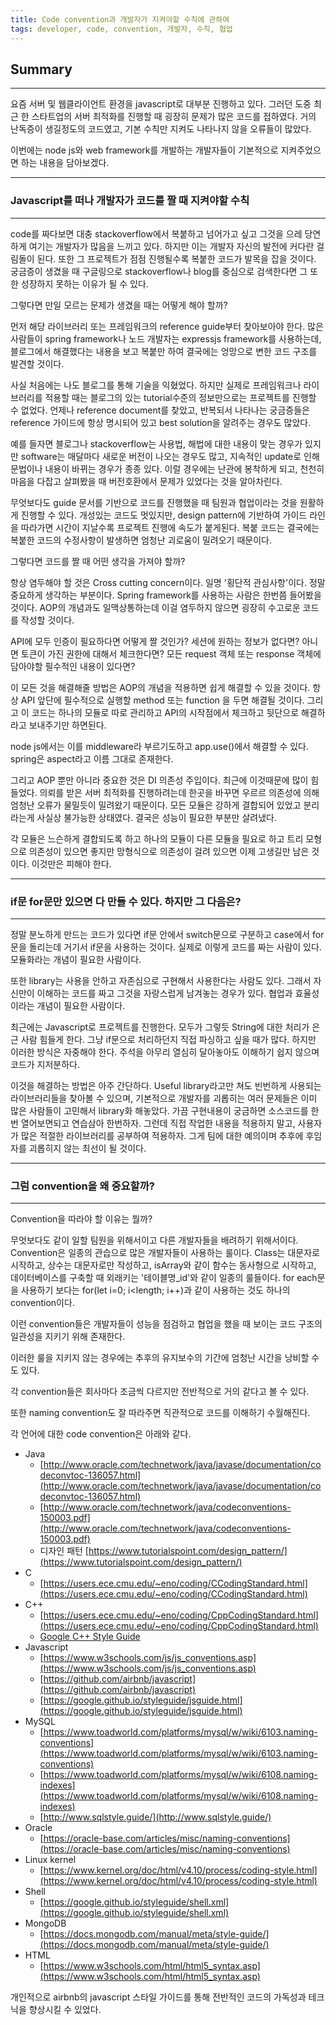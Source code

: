 ```yaml
---
title: Code convention과 개발자가 지켜야할 수칙에 관하여
tags: developer, code, convention, 개발자, 수칙, 협업
---
```


## Summary
---
 요즘 서버 및 웹클라이언트 환경을 javascript로 대부분 진행하고 있다.
 그러던 도중 최근 한 스타트업의 서버 최적화를 진행할 때 굉장히 문제가 많은 코드를 접하였다.
 거의 난독증이 생길정도의 코드였고, 기본 수칙만 지켜도 나타나지 않을 오류들이 많았다.

 이번에는 node js와 web framework를 개발하는 개발자들이 기본적으로 지켜주었으면 하는 내용을 담아보겠다.

---
### Javascript를 떠나 개발자가 코드를 짤 때 지켜야할 수칙
---
 code를 짜다보면 대충 stackoverflow에서 복붙하고 넘어가고 싶고 그것을 으레 당연하게 여기는 개발자가 많음을 느끼고 있다.
 하지만 이는 개발자 자신의 발전에 커다란 걸림돌이 된다. 또한 그 프로젝트가 점점 진행될수록 복붙한 코드가 발목을 잡을 것이다.
 궁금증이 생겼을 때 구글링으로 stackoverflow나 blog를 중심으로 검색한다면 그 또한 성장하지 못하는 이유가 될 수 있다.

 그렇다면 만일 모르는 문제가 생겼을 때는 어떻게 해야 할까?

 먼저 해당 라이브러리 또는 프레임워크의 reference guide부터 찾아보아야 한다. 
 많은 사람들이 spring framework나 노드 개발자는 expressjs framework를 사용하는데,
 블로그에서 해결했다는 내용을 보고 복붙만 하여 결국에는 엉망으로 변한 코드 구조를 발견할 것이다.

 사실 처음에는 나도 블로그를 통해 기술을 익혔었다. 하지만 실제로 프레임워크나 라이브러리를 적용할 때는 
 블로그의 있는 tutorial수준의 정보만으로는 프로젝트를 진행할 수 없었다. 언제나 reference document를 찾았고,
 반복되서 나타나는 궁금증들은 reference 가이드에 항상 명시되어 있고 best solution을 알려주는 경우도 많았다.

 예를 들자면 블로그나 stackoverflow는 사용법, 해법에 대한 내용이 맞는 경우가 있지만 software는 매달마다
 새로운 버전이 나오는 경우도 많고, 지속적인 update로 인해 문법이나 내용이 바뀌는 경우가 종종 있다.
 이럴 경우에는 난관에 봉착하게 되고, 천천히 마음을 다잡고 살펴봤을 때 버전호환에서 문제가 있었다는 것을
 알아차린다.

 무엇보다도 guide 문서를 기반으로 코드를 진행했을 때 팀원과 협업이라는 것을 원활하게 진행할 수 있다.
 개성있는 코드도 멋있지만, design pattern에 기반하여 가이드 라인을 따라가면 시간이 지날수록
 프로젝트 진행에 속도가 붙게된다. 복붙 코드는 결국에는 복붙한 코드의 수정사항이 발생하면 엄청난 괴로움이 밀려오기 때문이다.

 그렇다면 코드를 짤 때 어떤 생각을 가져야 할까?

 항상 염두해야 할 것은 Cross cutting concern이다.
 일명 '횡단적 관심사항'이다. 정말 중요하게 생각하는 부분이다.
 Spring framework를 사용하는 사람은 한번쯤 들어봤을 것이다. AOP의 개념과도 일맥상통하는데
 이걸 염두하지 않으면 굉장히 수고로운 코드를 작성할 것이다.

 API에 모두 인증이 필요하다면 어떻게 짤 것인가? 세션에 원하는 정보가 없다면? 아니면 토큰이 가진 권한에 대해서 체크한다면?
 모든 request 객체 또는 response 객체에 담아야할 필수적인 내용이 있다면?

 이 모든 것을 해결해줄 방법은 AOP의 개념을 적용하면 쉽게 해결할 수 있을 것이다.
 항상 API 앞단에 필수적으로 실행할 method 또는 function 을 두면 해결될 것이다.
 그리고 이 코드는 하나의 모듈로 따로 관리하고 API의 시작점에서 체크하고 뒷단으로 해결하라고 보내주기만 하면된다.

 node js에서는 이를 middleware라 부르기도하고 app.use()에서 해결할 수 있다. spring은 aspect라고 이름 그대로 존재한다.

 그리고 AOP 뿐만 아니라 중요한 것은 DI 의존성 주입이다. 최근에 이것때문에 많이 힘들었다.
 의뢰를 받은 서버 최적화를 진행하려는데 한곳을 바꾸면 우르르 의존성에 의해 엄청난 오류가 물밀듯이 밀려왔기 때문이다.
 모든 모듈은 강하게 결합되어 있었고 분리라는게 사실상 불가능한 상태였다. 결국은 성능이 필요한 부분만 살려냈다.

 각 모듈은 느슨하게 결합되도록 하고 하나의 모듈이 다른 모듈을 필요로 하고 트리 모형으로 의존성이 있으면 좋지만
 망형식으로 의존성이 걸려 있으면 이제 고생길만 남은 것이다. 이것만은 피해야 한다.

---
### if문 for문만 있으면 다 만들 수 있다. 하지만 그 다음은?
---
 정말 분노하게 만드는 코드가 있다면 if문 안에서 switch문으로 구분하고 case에서 for문을 돌리는데 거기서 if문을 사용하는 것이다.
 실제로 이렇게 코드를 짜는 사람이 있다. 모듈화라는 개념이 필요한 사람이다.

 또한 library는 사용을 안하고 자존심으로 구현해서 사용한다는 사람도 있다. 그래서 자신만이 이해하는 코드를 짜고
 그것을 자랑스럽게 남겨놓는 경우가 있다. 협업과 효율성이라는 개념이 필요한 사람이다.

 최근에는 Javascript로 프로젝트를 진행한다. 모두가 그렇듯 String에 대한 처리가 은근 사람 힘들게 한다. 그냥 if문으로 처리하던지 직접 파싱하고 싶을 때가 많다.
 하지만 이러한 방식은 자중해야 한다. 주석을 아무리 열심히 달아놓아도 이해하기 쉽지 않으며 코드가 지저분하다.

 이것을 해결하는 방법은 아주 간단하다. Useful library라고만 쳐도 빈번하게 사용되는 라이브러리들을 찾아볼 수 있으며, 기본적으로 개발자를 괴롭히는
 여러 문제들은 이미 많은 사람들이 고민해서 library화 해놓았다. 가끔 구현내용이 궁금하면 소스코드를 한 번 열어보면되고
 연습삼아 한번하자. 그런데 직접 작업한 내용을 적용하지 말고, 사용자가 많은 적절한 라이브러리를 공부하여 적용하자.
 그게 팀에 대한 예의이며 추후에 후임자를 괴롭히지 않는 최선이 될 것이다.

---
### 그럼 convention을 왜 중요할까?
---
 Convention을 따라야 할 이유는 뭘까?

 무엇보다도 같이 일할 팀원을 위해서이고 다른 개발자들을 배려하기 위해서이다. Convention은 일종의 관습으로 많은 개발자들이 사용하는 룰이다.
 Class는 대문자로 시작하고, 상수는 대문자로만 작성하고, isArray와 같이 함수는 동사형으로 시작하고, 데이터베이스를 구축할 때 외래키는 '테이블명_id'와 같이 
 일종의 룰들이다. for each문을 사용하기 보다는 for(let i=0; i<length; i++)과 같이 사용하는 것도 하나의 convention이다.

 이런 convention들은 개발자들이 성능을 점검하고 협업을 했을 때 보이는 코드 구조의 일관성을 지키기 위해 존재한다.

 이러한 룰을 지키지 않는 경우에는 추후의 유지보수의 기간에 엄청난 시간을 낭비할 수도 있다.

 각 convention들은 회사마다 조금씩 다르지만 전반적으로 거의 같다고 볼 수 있다.

 또한 naming convention도 잘 따라주면 직관적으로 코드를 이해하기 수월해진다.

 각 언어에 대한 code convention은 아래와 같다.

 - Java
    - [http://www.oracle.com/technetwork/java/javase/documentation/codeconvtoc-136057.html](http://www.oracle.com/technetwork/java/javase/documentation/codeconvtoc-136057.html)
    - [http://www.oracle.com/technetwork/java/codeconventions-150003.pdf](http://www.oracle.com/technetwork/java/codeconventions-150003.pdf)
    - 디자인 패턴 [https://www.tutorialspoint.com/design_pattern/](https://www.tutorialspoint.com/design_pattern/)
 - C 
    - [https://users.ece.cmu.edu/~eno/coding/CCodingStandard.html](https://users.ece.cmu.edu/~eno/coding/CCodingStandard.html)
 - C++
    - [https://users.ece.cmu.edu/~eno/coding/CppCodingStandard.html](https://users.ece.cmu.edu/~eno/coding/CppCodingStandard.html)
    - [Google C++ Style Guide](https://google.github.io/styleguide/cppguide.html)
 - Javascript
    - [https://www.w3schools.com/js/js_conventions.asp](https://www.w3schools.com/js/js_conventions.asp)
    - [https://github.com/airbnb/javascript](https://github.com/airbnb/javascript)
    - [https://google.github.io/styleguide/jsguide.html](https://google.github.io/styleguide/jsguide.html)
 - MySQL
    - [https://www.toadworld.com/platforms/mysql/w/wiki/6103.naming-conventions](https://www.toadworld.com/platforms/mysql/w/wiki/6103.naming-conventions)
    - [https://www.toadworld.com/platforms/mysql/w/wiki/6108.naming-indexes](https://www.toadworld.com/platforms/mysql/w/wiki/6108.naming-indexes)
    - [http://www.sqlstyle.guide/](http://www.sqlstyle.guide/)
 - Oracle
    - [https://oracle-base.com/articles/misc/naming-conventions](https://oracle-base.com/articles/misc/naming-conventions)
 - Linux kernel
    - [https://www.kernel.org/doc/html/v4.10/process/coding-style.html](https://www.kernel.org/doc/html/v4.10/process/coding-style.html)
 - Shell
    - [https://google.github.io/styleguide/shell.xml](https://google.github.io/styleguide/shell.xml)
 - MongoDB
    - [https://docs.mongodb.com/manual/meta/style-guide/](https://docs.mongodb.com/manual/meta/style-guide/)
 - HTML
    - [https://www.w3schools.com/html/html5_syntax.asp](https://www.w3schools.com/html/html5_syntax.asp)



 개인적으로 airbnb의 javascript 스타일 가이드를 통해 전반적인 코드의 가독성과 테크닉을 향상시킬 수 있었다.